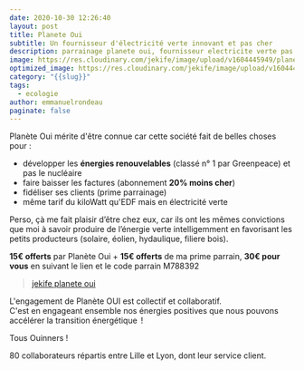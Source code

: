 ```yaml
---
date: 2020-10-30 12:26:40
layout: post
title: Planete Oui
subtitle: Un fournisseur d'électricité verte innovant et pas cher
description: parrainage planete oui, fournisseur electricite verte pas cher
image: https://res.cloudinary.com/jekife/image/upload/v1604445949/planeteOui_bvavwt.jpg
optimized_image: https://res.cloudinary.com/jekife/image/upload/v1604445949/planeteOui_bvavwt.jpg
category: "{{slug}}"
tags:
  - ecologie
author: emmanuelrondeau
paginate: false
---
```

Planète Oui mérite d'être connue car cette société fait de belles choses pour :

* développer les **énergies renouvelables** (classé n° 1 par Greenpeace) et pas le nucléaire
* faire baisser les factures (abonnement **20% moins cher**)
* fidéliser ses clients (prime parrainage)
* même tarif du kiloWatt qu'EDF mais en électricité verte

Perso, çà me fait plaisir d’être chez eux, car ils ont les mêmes convictions que moi à savoir produire de l’énergie verte intelligemment en favorisant les petits producteurs (solaire, éolien, hydaulique, filiere bois). 

**15€ offerts** par Planète Oui + **15€ offerts** de ma prime parrain, **30€ pour vous** en suivant le lien et le code parrain M788392

> [jekife planete oui](https://www.planete-oui.fr/Souscrire/?cpa=M788392)

L'engagement de Planète OUI est collectif et collaboratif.\
C'est en engageant ensemble nos énergies positives que nous pouvons accélérer la transition énergétique  !

Tous Ouinners !

80 collaborateurs répartis entre Lille et Lyon, dont leur service client.
